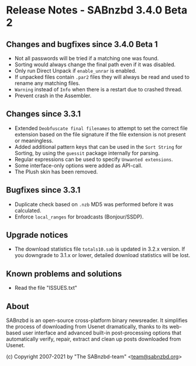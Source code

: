 Release Notes - SABnzbd 3.4.0 Beta 2
=========================================================

## Changes and bugfixes since 3.4.0 Beta 1
- Not all passwords will be tried if a matching one was found.
- Sorting would always change the final path even if it was disabled.
- Only run Direct Unpack if `enable_unrar` is enabled.
- If unpacked files contain `.par2` files they will always be read and
  used to rename any matching files.
- `Warning` instead of `Info` when there is a restart due to crashed thread.
- Prevent crash in the Assembler.

## Changes since 3.3.1
- Extended `Deobfuscate final filenames` to attempt to set the correct 
  file extension based on the file signature if the file extension is 
  not present or meaningless.
- Added additional pattern keys that can be used in the `Sort String`
  for Sorting, by using the `guessit` package internally for parsing.
- Regular expressions can be used to specify `Unwanted extensions`.
- Some interface-only options were added as API-call.
- The Plush skin has been removed.

## Bugfixes since 3.3.1
- Duplicate check based on `.nzb` MD5 was performed before it was calculated.
- Enforce `local_ranges` for broadcasts (Bonjour/SSDP).

## Upgrade notices
- The download statistics file `totals10.sab` is updated in 3.2.x 
  version. If you downgrade to 3.1.x or lower, detailed download 
  statistics will be lost.

## Known problems and solutions
- Read the file "ISSUES.txt"

## About
  SABnzbd is an open-source cross-platform binary newsreader.
  It simplifies the process of downloading from Usenet dramatically, thanks
  to its web-based user interface and advanced built-in post-processing options
  that automatically verify, repair, extract and clean up posts downloaded
  from Usenet.

  (c) Copyright 2007-2021 by "The SABnzbd-team" \<team@sabnzbd.org\>
